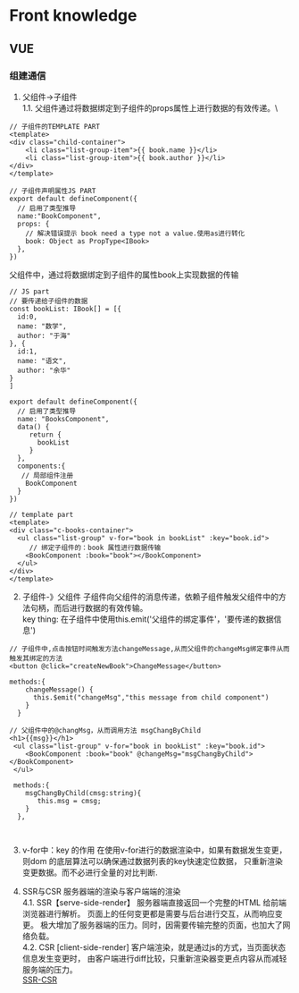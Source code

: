 # Front knowledge
## VUE
### 组建通信
1. 父组件->子组件\
1.1. 父组件通过将数据绑定到子组件的props属性上进行数据的有效传递。\

```
// 子组件的TEMPLATE PART
<template>
<div class="child-container">
    <li class="list-group-item">{{ book.name }}</li>
    <li class="list-group-item">{{ book.author }}</li>
</div>
</template>
```

```
// 子组件声明属性JS PART
export default defineComponent({
  // 启用了类型推导
  name:"BookComponent",
  props: {
    // 解决错误提示 book need a type not a value.使用as进行转化
    book: Object as PropType<IBook>
  },
})
```

父组件中，通过将数据绑定到子组件的属性book上实现数据的传输
```
// JS part
// 要传递给子组件的数据
const bookList: IBook[] = [{
  id:0,
  name: "数学",
  author: "于海"
}, {
  id:1,
  name: "语文",
  author: "余华"
}
]

export default defineComponent({
  // 启用了类型推导
  name: "BooksComponent",
  data() {
     return {
       bookList
     }
  },
  components:{
   // 局部组件注册
    BookComponent
  }
})
```


```
// template part 
<template>
<div class="c-books-container">
  <ul class="list-group" v-for="book in bookList" :key="book.id">
     // 绑定子组件的：book 属性进行数据传输
    <BookComponent :book="book"></BookComponent>
  </ul>
</div>
</template>

```
2. 子组件-》父组件
子组件向父组件的消息传递，依赖子组件触发父组件中的方法句柄，而后进行数据的有效传输。\
key thing: 在子组件中使用this.emit('父组件的绑定事件'，'要传递的数据信息')
```
// 子组件中,点击按钮时间触发方法changeMessage,从而父组件的changeMsg绑定事件从而触发其绑定的方法
<button @click="createNewBook">ChangeMessage</button>

methods:{
    changeMessage() {
      this.$emit("changeMsg","this message from child component")
    }
  }
```

```
// 父组件中的@changMsg，从而调用方法 msgChangByChild
<h1>{{msg}}</h1>
 <ul class="list-group" v-for="book in bookList" :key="book.id">
    <BookComponent :book="book" @changeMsg="msgChangByChild"></BookComponent>
 </ul>
 
 methods:{
    msgChangByChild(cmsg:string){
       this.msg = cmsg;
    }
  },
 
 
```





3. v-for中：key 的作用
在使用v-for进行的数据渲染中，如果有数据发生变更， 
则dom 的底层算法可以确保通过数据列表的key快速定位数据，
只重新渲染变更数据。而不必进行全量的对比判断.

4. SSR与CSR 服务器端的渲染与客户端端的渲染\
4.1. SSR【serve-side-render】
服务器端直接返回一个完整的HTML 给前端浏览器进行解析。
页面上的任何变更都是需要与后台进行交互，从而响应变更。
极大增加了服务器端的压力。同时，因需要传输完整的页面，也加大了网络负载。\
4.2. CSR [client-side-render] 
客户端渲染，就是通过js的方式，当页面状态信息发生变更时，
由客户端进行diff比较，只重新渲染器变更点内容从而减轻服务端的压力。\
[SSR-CSR](https://zhuanlan.zhihu.com/p/60975107)

